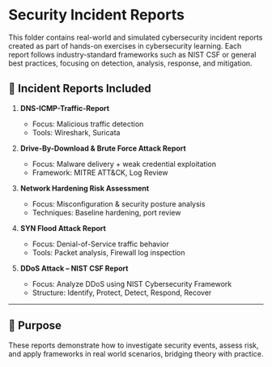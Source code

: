 # Security Incident Reports

This folder contains real-world and simulated cybersecurity incident reports created as part of hands-on exercises in cybersecurity learning. Each report follows industry-standard frameworks such as NIST CSF or general best practices, focusing on detection, analysis, response, and mitigation.

## 📁 Incident Reports Included

1. **DNS-ICMP-Traffic-Report**  
   - Focus: Malicious traffic detection  
   - Tools: Wireshark, Suricata

2. **Drive-By-Download & Brute Force Attack Report**  
   - Focus: Malware delivery + weak credential exploitation  
   - Framework: MITRE ATT&CK, Log Review

3. **Network Hardening Risk Assessment**  
   - Focus: Misconfiguration & security posture analysis  
   - Techniques: Baseline hardening, port review

4. **SYN Flood Attack Report**  
   - Focus: Denial-of-Service traffic behavior  
   - Tools: Packet analysis, Firewall log inspection

5. **DDoS Attack – NIST CSF Report**  
   - Focus: Analyze DDoS using NIST Cybersecurity Framework  
   - Structure: Identify, Protect, Detect, Respond, Recover

---

## 🎯 Purpose

These reports demonstrate how to investigate security events, assess risk, and apply frameworks in real world scenarios, bridging theory with practice.

